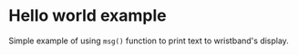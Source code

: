 # Hello world example
Simple example of using `msg()` function to print text to wristband's display.